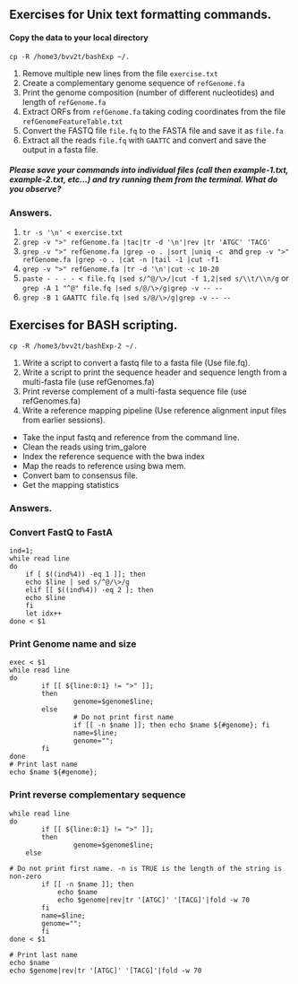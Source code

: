 ## Exercises for Unix text formatting commands.

#### Copy the data to your local directory

`cp -R /home3/bvv2t/bashExp ~/.`

1. Remove multiple new lines from the file `exercise.txt`
2. Create a complementary genome sequence of `refGenome.fa`
3. Print the genome composition (number of different nucleotides) and length of `refGenome.fa`
4. Extract ORFs from `refGenome.fa` taking coding coordinates from the file `refGenomeFeatureTable.txt` 
5. Convert the FASTQ file `file.fq` to the FASTA file and save it as `file.fa`
6. Extract all the reads `file.fq` with `GAATTC` and convert and save the output in a fasta file. 

##### Please save your commands into individual files (call then example-1.txt, example-2.txt, etc...) and try running them from the terminal. What do you observe? 

### Answers.
1. ` tr -s '\n' < exercise.txt `
2. `grep -v ">" refGenome.fa |tac|tr -d '\n'|rev |tr 'ATGC' 'TACG'`
3. `grep -v ">" refGenome.fa |grep -o . |sort |uniq -c ` and `grep -v ">" refGenome.fa |grep -o . |cat -n |tail -1 |cut -f1`
4. `grep -v ">" refGenome.fa |tr -d '\n'|cut -c 10-20 `
5. `paste - - - - < file.fq |sed s/^@/\>/|cut -f 1,2|sed s/\\t/\\n/g` or `grep -A 1 "^@" file.fq |sed s/@/\>/g|grep -v -- --`
6. `grep -B 1 GAATTC file.fq |sed s/@/\>/g|grep -v -- --`

## Exercises for BASH scripting.

`cp -R /home3/bvv2t/bashExp-2 ~/.`


1. Write a script to convert a fastq file to a fasta file (Use file.fq).
2. Write a script to print the sequence header and sequence length from a multi-fasta file (use refGenomes.fa)
3. Print reverse complement of a multi-fasta sequence file (use refGenomes.fa)
4. Write a reference mapping pipeline (Use reference alignment input files from earlier sessions).
  - Take the input fastq and reference from the command line.
  - Clean the reads using trim_galore
  - Index the reference sequence with the bwa index
  - Map the reads to reference using bwa mem.
  - Convert bam to consensus file.
  - Get the mapping statistics


### Answers.
### Convert FastQ to FastA
```
ind=1;
while read line
do
    if [ $((ind%4)) -eq 1 ]]; then
    echo $line | sed s/^@/\>/g
    elif [[ $((ind%4)) -eq 2 ]; then 
    echo $line
    fi
    let idx++
done < $1
```

### Print Genome name and size
```
exec < $1
while read line
do
        if [[ ${line:0:1} != ">" ]];
        then
                genome=$genome$line;
        else
                # Do not print first name 
                if [[ -n $name ]]; then echo $name ${#genome}; fi
                name=$line;
                genome="";
        fi
done
# Print last name 
echo $name ${#genome};
```

### Print reverse complementary sequence
```
while read line
do
        if [[ ${line:0:1} != ">" ]];
        then
                genome=$genome$line;
    else

# Do not print first name. -n is TRUE is the length of the string is non-zero
        if [[ -n $name ]]; then 
            echo $name
            echo $genome|rev|tr '[ATGC]' '[TACG]'|fold -w 70
        fi
        name=$line;
        genome="";
        fi
done < $1

# Print last name 
echo $name
echo $genome|rev|tr '[ATGC]' '[TACG]'|fold -w 70
```
